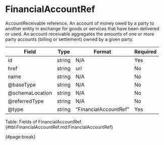 <!--
    ATTENTION: This file was generated via gradle!
               Do NOT manually edit this file! Any such changes will be overwritten!
-->

# FinancialAccountRef

AccountReceivable reference.
An account of money owed by a party to another entity in exchange for goods or services that have been delivered or used.
An account receivable aggregates the amounts of one or more party accounts (billing or settlement) owned by a given party.

| Field | Type | Format | Required |
| ------- | ------- | ------- | --- |
| id | string | N/A | Yes |
| href | string | uri | No |
| name | string | N/A | No |
| @baseType | string | N/A | No |
| @schemaLocation | string | N/A | No |
| @referredType | string | N/A | No |
| @type | string | "FinancialAccountRef" | Yes |

Table: Fields of FinancialAccountRef. {#tbl:FinancialAccountRef.md:FinancialAccountRef}

{#page:break}
